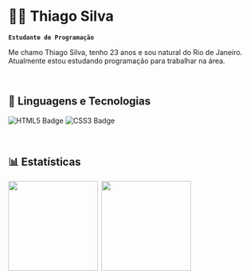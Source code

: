 # 👨‍💻 Thiago Silva

**`Estudante de Programação`**

Me chamo Thiago Silva, tenho 23 anos e sou natural do Rio de Janeiro. Atualmente estou estudando programação para trabalhar na área.

<br/>

## 🤖 Linguagens e Tecnologias

![HTML5 Badge](https://img.shields.io/badge/-HTML5-orange?logo=html5&logoColor=white&style=for-the-badge)
![CSS3 Badge](https://img.shields.io/badge/-CSS3-5188FE?logo=css3&logoColor=white&style=for-the-badge)

<br/>

## 📊 Estatísticas

<img height="180px" src="https://github-readme-stats.vercel.app/api?username=thiago-sbs&show_icons=true&theme=midnight-purple&locale=pt-br">&ensp;<img height="180px" src="https://github-readme-stats.vercel.app/api/top-langs/?username=thiago-sbs&layout=compact&theme=midnight-purple&custom_title=Tecnologias">
